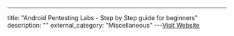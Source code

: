 ---
title: "Android Pentesting Labs - Step by Step guide for beginners"
description: ""
external_category: "Miscellaneous"
---[Visit Website](https://medium.com/bugbountywriteup/android-pentesting-lab-4a6fe1a1d2e0)

